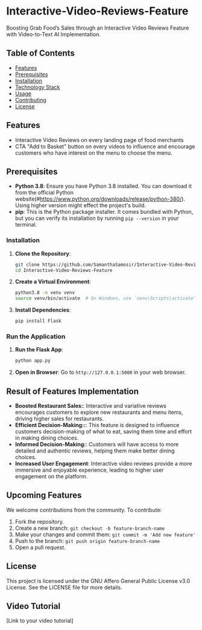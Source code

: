 # Interactive-Video-Reviews-Feature
Boosting Grab Food’s Sales through an Interactive Video Reviews Feature with Video-to-Text AI Implementation.

## Table of Contents
- [Features](#features)
- [Prerequisites](#prerequisites)
- [Installation](#setup-instructions)
- [Technology Stack](#technology-stack)
- [Usage](#usage)
- [Contributing](#contributing)
- [License](#license)

## Features
- Interactive Video Reviews on every landing page of food merchants
- CTA "Add to Basket" button on every videos to influence and encourage customers who have interest on the menu to choose the menu.

## Prerequisites
- **Python 3.8**: Ensure you have Python 3.8 installed. You can download it from the official Python website(#https://www.python.org/downloads/release/python-380/). Using higher version might effect the project's build.
- **pip**: This is the Python package installer. It comes bundled with Python, but you can verify its installation by running `pip --version` in your terminal.

### Installation
1. **Clone the Repository**:
    ```bash
    git clone https://github.com/SamanthaSamosir/Interactive-Video-Reviews-Feature.git
    cd Interactive-Video-Reviews-Feature
    ```
2. **Create a Virtual Environment**:
    ```bash
    python3.8 -m venv venv
    source venv/bin/activate  # On Windows, use `venv\Scripts\activate`
    ```
3. **Install Dependencies**:
    ```bash
    pip install Flask
    ```

### Run the Application
1. **Run the Flask App**:
    ```bash
    python app.py
    ```
2. **Open in Browser**: Go to `http://127.0.0.1:5000` in your web browser.


## Result of Features Implementation
- **Boosted Restaurant Sales:**: Interactive and variative reviews encourages customers to explore new restaurants and menu items, driving higher sales for restaurants.
- **Efficient Decision-Making::**: This feature is designed to influence customers decision-making of what to eat, saving them time and effort in making dining choices.
- **Informed Decision-Making:**: Customers will have access to more detailed and authentic reviews, helping them make better dining choices.
- **Increased User Engagement**: Interactive video reviews provide a more immersive and enjoyable experience, leading to higher user engagement on the platform.

## Upcoming Features
We welcome contributions from the community. To contribute:
1. Fork the repository.
2. Create a new branch: `git checkout -b feature-branch-name`
3. Make your changes and commit them: `git commit -m 'Add new feature'`
4. Push to the branch: `git push origin feature-branch-name`
5. Open a pull request.

## License
This project is licensed under the GNU Affero General Public License v3.0 License. See the LICENSE file for more details.

## Video Tutorial
[Link to your video tutorial]

